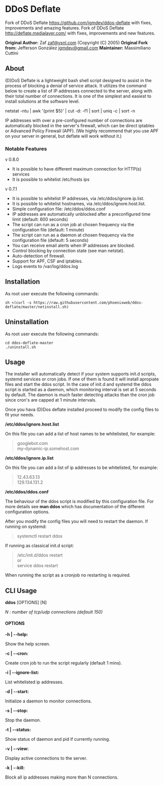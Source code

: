 # DDoS Deflate
Fork of DDoS Deflate https://github.com/jgmdev/ddos-deflate
with fixes, improvements and amazing features.
Fork of DDoS Deflate http://deflate.medialayer.com/ with 
fixes, improvements and new features.

**Original Author:** Zaf <zaf@vsnl.com> (Copyright (C) 2005)
**Original Fork from:** Jefferson González <jgmdev@gmail.com>
**Maintainer:** Massimiliano Cuttini

## About

(D)DoS Deflate is a lightweight bash shell script designed to assist in 
the process of blocking a denial of service attack. It utilizes the 
command below to create a list of IP addresses connected to the server, 
along with their total number of connections. It is one of the simplest 
and easiest to install solutions at the software level.

netstat -ntu | awk '{print $5}' | cut -d: -f1 | sort | uniq -c | sort -n

IP addresses with over a pre-configured number of connections are 
automatically blocked in the server's firewall, which can be direct 
iptables or Advanced Policy Firewall (APF). (We highly recommend that 
you use APF on your server in general, but deflate will work without it.)

### Notable Features

v 0.8.0
* It is possible to have different maximum connection for HTTP(s) services
* It is possible to whitelist /etc/hosts ips

v 0.7.1
* It is possible to whitelist IP addresses, via /etc/ddos/ignore.ip.list.
* It is possible to whitelist hostnames, via /etc/ddos/ignore.host.list.
* Simple configuration file: /etc/ddos/ddos.conf
* IP addresses are automatically unblocked after a preconfigured time limit (default: 600 seconds)
* The script can run as a cron job at chosen frequency via the configuration file (default: 1 minute)
* The script can run as a daemon at chosen frequency via the configuration file (default: 5 seconds)
* You can receive email alerts when IP addresses are blocked.
* Control blocking by connection state (see man netstat).
* Auto-detection of firewall.
* Support for APF, CSF and iptables.
* Logs events to /var/log/ddos.log

## Installation

As root user execute the following commands:

```shell
sh <(curl -s https://raw.githubusercontent.com/phoenixweb/ddos-deflate/master/netinstall.sh)
```

## Uninstallation

As root user execute the following commands:

```shell
cd ddos-deflate-master
./uninstall.sh
```

## Usage

The installer will automatically detect if your system supports
init.d scripts, systemd services or cron jobs. If one of them is found
it will install apropiate files and start the ddos script. In the
case of init.d and systemd the ddos script is started as a daemon,
which monitoring interval is set at 5 seconds by default. The daemon
is much faster detecting attacks than the cron job since cron's are
capped at 1 minute intervals.

Once you hava (D)Dos deflate installed proceed to modify the config
files to fit your needs.

**/etc/ddos/ignore.host.list**

On this file you can add a list of host names to be whitelisted, for
example:

> googlebot.com <br />
> my-dynamic-ip.somehost.com

**/etc/ddos/ignore.ip.list**

On this file you can add a list of ip addresses to be whitelisted, for
example:

> 12.43.63.13 <br />
> 129.134.131.2

**/etc/ddos/ddos.conf**

The behaviour of the ddos script is modified by this configuration file.
For more details see **man ddos** which has documentation of the
different configuration options.

After you modify the config files you will need to restart the daemon.
If running on systemd:

> systemctl restart ddos

If running as classical init.d script:

> /etc/init.d/ddos restart <br />
> or <br />
> service ddos restart

When running the script as a cronjob no restarting is required.

## CLI Usage

**ddos** [OPTIONS] [N]

*N : number of tcp/udp	connections (default 150)*

#### OPTIONS

**-h | --help:**

   Show the help screen.
    
**-c | --cron:**

   Create cron job to run the script regularly (default 1 mins).
    
**-i | --ignore-list:**

   List whitelisted ip addresses.
    
**-d | --start:**

   Initialize a daemon to monitor connections.
    
**-s | --stop:**

   Stop the daemon.
    
**-t | --status:**

   Show status of daemon and pid if currently running.
   
**-v | --view:**

   Display active connections to the server.
    
**-k | --kill:**

   Block all ip addresses making more than N connections.
